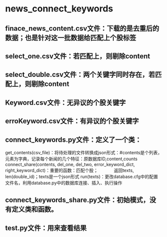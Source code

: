 # news_connect_keywords
## finace_news_content.csv文件：下载的是去重后的数据；也是针对这一批数据给匹配上个股标签
## select_one.csv文件：若匹配上，则剔除content
## select_double.csv文件：两个关键字同时存在，若匹配上，则剔除content
## Keyword.csv文件：无异议的个股关键字
## erroKeyword.csv文件：有异议的个股关键字
## connect_keywords.py文件：定义了一个类：
get_contents(csv_file)：将待处理的文件转换成json形式：#contents是个列表，元素为字典，记录每个新闻的几个特征：原数据库ID,content,counts
connect_share(contents, del_one, del_two, error_keyword_dict, right_keyword_dict)：重要的函数：匹配个股；
             返回texts, len(double_id)；texts是一个json形式
run(texts)：更改database.cfg中的配置文件名，利用database.py中的数据库连接、插入、执行操作
## connect_keywords_share.py文件：初始模式，没有定义类和函数。
## test.py文件：用来查看结果


